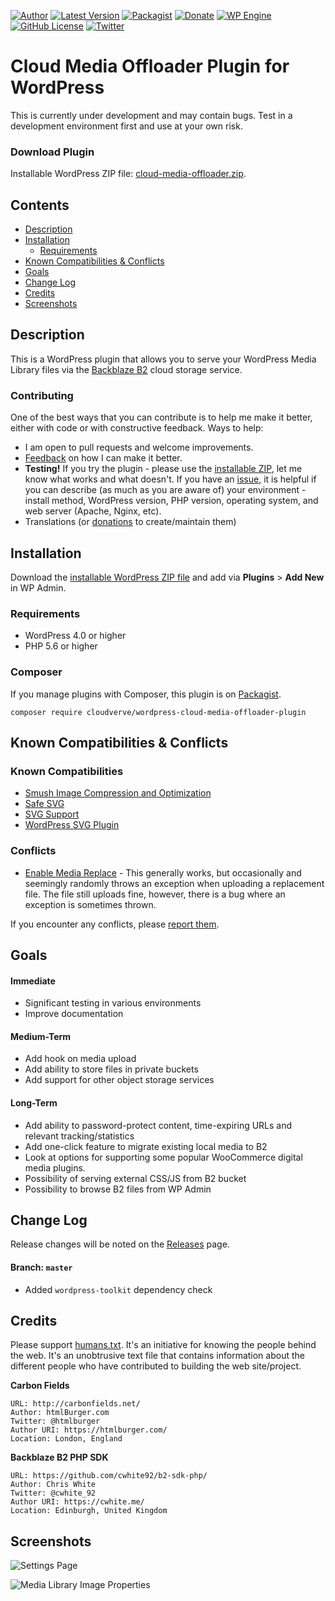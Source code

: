 [![Author](https://img.shields.io/badge/author-Daniel%20M.%20Hendricks-blue.svg?colorB=9900cc )](https://www.danhendricks.com)
[![Latest Version](https://img.shields.io/github/release/cloudverve/wordpress-cloud-media-offloader-plugin.svg)](https://github.com/cloudverve/wordpress-cloud-media-offloader-plugin/releases)
[![Packagist](https://img.shields.io/packagist/v/cloudverve/wordpress-cloud-media-offloader-plugin.svg)](https://packagist.org/packages/cloudverve/wordpress-cloud-media-offloader-plugin)
[![Donate](https://img.shields.io/badge/Donate-PayPal-green.svg)](https://paypal.me/danielhendricks)
[![WP Engine](https://img.shields.io/badge/WP%20Engine-Compatible-orange.svg)](http://bit.ly/WPEnginePlans)
[![GitHub License](https://img.shields.io/badge/license-GPLv2-yellow.svg)](https://raw.githubusercontent.com/cloudverve/wordpress-cloud-media-offloader-plugin/master/LICENSE)
[![Twitter](https://img.shields.io/twitter/url/https/github.com/cloudverve/wordpress-cloud-media-offloader-plugin.svg?style=social)](https://twitter.com/danielhendricks)

# Cloud Media Offloader Plugin for WordPress

This is currently under development and may contain bugs. Test in a development environment first and use at your own risk.

### Download Plugin

Installable WordPress ZIP file: [cloud-media-offloader.zip](https://github.com/cloudverve/wordpress-cloud-media-offloader-plugin/releases/download/0.7.4/cloud-media-offloader.zip).

## Contents

- [Description](#description)
- [Installation](#installation)
   - [Requirements](#requirements)
- [Known Compatibilities & Conflicts](#known-compatibilities--conflicts)
- [Goals](#goals)
- [Change Log](#change-log)
- [Credits](#credits)
- [Screenshots](#screenshots)

## Description

This is a WordPress plugin that allows you to serve your WordPress Media Library files via the [Backblaze B2](https://www.backblaze.com/b2/cloud-storage.html#af9kre) cloud storage service.

### Contributing

One of the best ways that you can contribute is to help me make it better, either with code or with constructive feedback. Ways to help:

* I am open to pull requests and welcome improvements.
* [Feedback](https://github.com/cloudverve/wordpress-cloud-media-offloader-plugin/issues) on how I can make it better.
* **Testing!** If you try the plugin - please use the [installable ZIP](#installation), let me know what works and what doesn't. If you have an [issue](https://github.com/cloudverve/wordpress-cloud-media-offloader-plugin/issues), it is helpful if you can describe (as much as you are aware of) your environment - install method, WordPress version, PHP version, operating system, and web server (Apache, Nginx, etc).
* Translations (or [donations](https://paypal.me/danielhendricks) to create/maintain them)

## Installation

Download the [installable WordPress ZIP file](https://github.com/cloudverve/wordpress-cloud-media-offloader-plugin/releases/download/0.7.4/cloud-media-offloader.zip) and add via **Plugins** > **Add New** in WP Admin.

### Requirements

- WordPress 4.0 or higher
- PHP 5.6 or higher

### Composer

If you manage plugins with Composer, this plugin is on [Packagist](https://packagist.org/packages/cloudverve/wordpress-cloud-media-offloader-plugin).

```
composer require cloudverve/wordpress-cloud-media-offloader-plugin
```

## Known Compatibilities & Conflicts

### Known Compatibilities

* [Smush Image Compression and Optimization](https://wordpress.org/plugins/wp-smushit/)
* [Safe SVG](https://wordpress.org/plugins/safe-svg/)
* [SVG Support](https://wordpress.org/plugins/svg-support/)
* [WordPress SVG Plugin](https://github.com/Lewiscowles1986/WordPressSVGPlugin)

### Conflicts

* [Enable Media Replace](https://wordpress.org/plugins/enable-media-replace/) - This generally works, but occasionally and seemingly randomly throws an exception when uploading a replacement file. The file still uploads fine, however, there is a bug where an exception is sometimes thrown.

If you encounter any conflicts, please [report them](https://github.com/cloudverve/wordpress-cloud-media-offloader-plugin/issues).

## Goals

#### Immediate

* Significant testing in various environments
* Improve documentation

#### Medium-Term

* Add hook on media upload
* Add ability to store files in private buckets
* Add support for other object storage services

#### Long-Term

* Add ability to password-protect content, time-expiring URLs and relevant tracking/statistics
* Add one-click feature to migrate existing local media to B2
* Look at options for supporting some popular WooCommerce digital media plugins.
* Possibility of serving external CSS/JS from B2 bucket
* Possibility to browse B2 files from WP Admin

## Change Log

Release changes will be noted on the [Releases](https://github.com/cloudverve/wordpress-cloud-media-offloader-plugin/releases) page.

#### Branch: `master`

* Added `wordpress-toolkit` dependency check

## Credits

Please support [humans.txt](http://humanstxt.org/). It's an initiative for knowing the people behind the web. It's an unobtrusive text file that contains information about the different people who have contributed to building the web site/project.

**Carbon Fields**

	URL: http://carbonfields.net/
	Author: htmlBurger.com
	Twitter: @htmlburger
	Author URI: https://htmlburger.com/
	Location: London, England

**Backblaze B2 PHP SDK**

	URL: https://github.com/cwhite92/b2-sdk-php/
	Author: Chris White
	Twitter: @cwhite_92
	Author URI: https://cwhite.me/
	Location: Edinburgh, United Kingdom

## Screenshots

![Settings Page](https://raw.githubusercontent.com/cloudverve/wordpress-cloud-media-offloader-plugin/master/assets/screenshot-1.png "Settings Page")

![Media Library Image Properties](https://raw.githubusercontent.com/cloudverve/wordpress-cloud-media-offloader-plugin/master/assets/screenshot-2.png "Media Library Image Properties")
